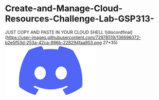 # Create-and-Manage-Cloud-Resources-Challenge-Lab-GSP313-
 JUST COPY AND PASTE IN YOUR CLOUD SHELL
![discordfinal](https://user-images.githubusercontent.com/72978519/136696072-b2e5f53d-253a-42ca-896b-228294faa953.png 27*35)
<a href="https://discord.gg/KrkbmCSZVQ"><img src="discordfinal.png" alt=""></a>
